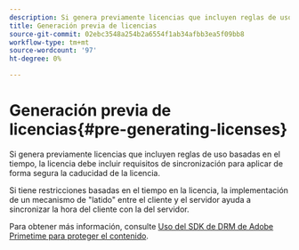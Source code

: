 ```yaml
---
description: Si genera previamente licencias que incluyen reglas de uso basadas en el tiempo, la licencia debe incluir requisitos de sincronización para aplicar de forma segura la caducidad de la licencia.
title: Generación previa de licencias
source-git-commit: 02ebc3548a254b2a6554f1ab34afbb3ea5f09bb8
workflow-type: tm+mt
source-wordcount: '97'
ht-degree: 0%

---
```


# Generación previa de licencias{#pre-generating-licenses}

Si genera previamente licencias que incluyen reglas de uso basadas en el tiempo, la licencia debe incluir requisitos de sincronización para aplicar de forma segura la caducidad de la licencia.

Si tiene restricciones basadas en el tiempo en la licencia, la implementación de un mecanismo de &quot;latido&quot; entre el cliente y el servidor ayuda a sincronizar la hora del cliente con la del servidor.

Para obtener más información, consulte [Uso del SDK de DRM de Adobe Primetime para proteger el contenido](https://helpx.adobe.com/content/dam/help/en/primetime/drm/drm_protecting_content.pdf).

